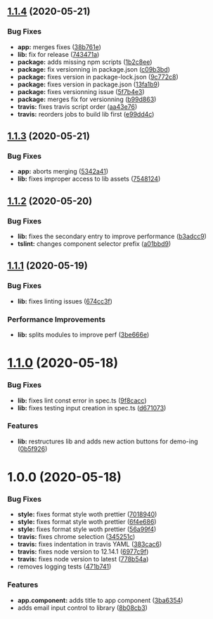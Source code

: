## [1.1.4](https://github.com/adrien19/ng-components-ndiku/compare/v1.1.3...v1.1.4) (2020-05-21)


### Bug Fixes

* **app:** merges fixes ([38b761e](https://github.com/adrien19/ng-components-ndiku/commit/38b761e97922075bab2110c2edefde371ec8f12b))
* **lib:** fix for release ([743471a](https://github.com/adrien19/ng-components-ndiku/commit/743471a29ca3e9a17b5f949cf058869ea536635d))
* **package:** adds missing npm scripts ([1b2c8ee](https://github.com/adrien19/ng-components-ndiku/commit/1b2c8eefdac1634b8138a0c10cc94778f786d580))
* **package:** fix versionning in  package.json ([c09b3bd](https://github.com/adrien19/ng-components-ndiku/commit/c09b3bdd8bf953754c76776641e7686485fb8d2d))
* **package:** fixes version in  package-lock.json ([9c772c8](https://github.com/adrien19/ng-components-ndiku/commit/9c772c846b0c50f2817772e9ab1b8958c149382c))
* **package:** fixes version in  package.json ([13fa1b9](https://github.com/adrien19/ng-components-ndiku/commit/13fa1b9b9014550465a0fc2d843d6139238d1478))
* **package:** fixes versionning issue ([5f7b4e3](https://github.com/adrien19/ng-components-ndiku/commit/5f7b4e3e4055e80995e10ee1280260d5daf134e3))
* **package:** merges fix for versionning ([b99d863](https://github.com/adrien19/ng-components-ndiku/commit/b99d863d61870e34d84f33a500e70da488a2ebbb))
* **travis:** fixes travis script order ([aa43e76](https://github.com/adrien19/ng-components-ndiku/commit/aa43e76ff4d4868fb110213d84b8a6c5f883bc9f))
* **travis:** reorders jobs to build lib first ([e99dd4c](https://github.com/adrien19/ng-components-ndiku/commit/e99dd4cfd81dc157925e606e56dd2b79cd5dde60))

## [1.1.3](https://github.com/adrien19/ng-components-ndiku/compare/v1.1.2...v1.1.3) (2020-05-21)


### Bug Fixes

* **app:** aborts merging ([5342a41](https://github.com/adrien19/ng-components-ndiku/commit/5342a41e11cc3a24038b7aca5e6bbb8acf38edb1))
* **lib:** fixes improper access to lib assets ([7548124](https://github.com/adrien19/ng-components-ndiku/commit/7548124970270d500c4e50364b6bb318be127747))

## [1.1.2](https://github.com/adrien19/ng-components-ndiku/compare/v1.1.1...v1.1.2) (2020-05-20)


### Bug Fixes

* **lib:** fixes the secondary entry to improve performance ([b3adcc9](https://github.com/adrien19/ng-components-ndiku/commit/b3adcc9f00de10fc2155b438063c523e8eb85d1c))
* **tslint:** changes component selector prefix ([a01bbd9](https://github.com/adrien19/ng-components-ndiku/commit/a01bbd973007b1b3de6230cff9c9ac29c8c99629))

## [1.1.1](https://github.com/adrien19/ng-components-ndiku/compare/v1.1.0...v1.1.1) (2020-05-19)


### Bug Fixes

* **lib:** fixes linting issues ([674cc3f](https://github.com/adrien19/ng-components-ndiku/commit/674cc3f03d0a5a9181ec02c51b1f22d9668759ee))


### Performance Improvements

* **lib:** splits modules to improve perf ([3be666e](https://github.com/adrien19/ng-components-ndiku/commit/3be666e0bf0f8955a4d05bed4ccf44176d2cac79))

# [1.1.0](https://github.com/adrien19/ng-components-ndiku/compare/v1.0.0...v1.1.0) (2020-05-18)


### Bug Fixes

* **lib:** fixes lint const error  in spec.ts ([9f8cacc](https://github.com/adrien19/ng-components-ndiku/commit/9f8cacc5a2aa215a9c0cbf1a83b7f28a72e46161))
* **lib:** fixes testing input creation in spec.ts ([d671073](https://github.com/adrien19/ng-components-ndiku/commit/d6710733eb9cab2d0c6d3ee2b1e15949053ee461))


### Features

* **lib:** restructures lib and adds new action buttons for demo-ing ([0b5f926](https://github.com/adrien19/ng-components-ndiku/commit/0b5f926693bf83a799007064c00f19914fc3849b))

# 1.0.0 (2020-05-18)


### Bug Fixes

* **style:** fixes format style woth prettier ([7018940](https://github.com/adrien19/ng-components-ndiku/commit/70189409fd159509a4e75c32559309d65c4edff2))
* **style:** fixes format style woth prettier ([6f4e686](https://github.com/adrien19/ng-components-ndiku/commit/6f4e686ef9b757cae0e5d4bab170464a02dc7f5a))
* **style:** fixes format style woth prettier ([56a99f4](https://github.com/adrien19/ng-components-ndiku/commit/56a99f4f30ee92cd6524f1f2182b5186b84a0e06))
* **travis:** fixes chrome selection ([345251c](https://github.com/adrien19/ng-components-ndiku/commit/345251c10fcb91f3631ef1d374c2112f621b00e8))
* **travis:** fixes indentation in travis YAML ([383cac6](https://github.com/adrien19/ng-components-ndiku/commit/383cac652dccbee5eefd51af6ddd9ca99817c868))
* **travis:** fixes node version to 12.14.1 ([6977c9f](https://github.com/adrien19/ng-components-ndiku/commit/6977c9f23ede24b529db0609eb50867eff1e032f))
* **travis:** fixes node version to latest ([778b54a](https://github.com/adrien19/ng-components-ndiku/commit/778b54a0e0cdb12fd7ef0c1b3ca344bdd5eaa001))
* removes logging tests ([471b741](https://github.com/adrien19/ng-components-ndiku/commit/471b741fb4f7684bd6c58a6e049a73d48eff5f19))


### Features

* **app.component:** adds title to app component ([3ba6354](https://github.com/adrien19/ng-components-ndiku/commit/3ba6354d6f64a5389f5f4177b490b367f618f244))
* adds email input control to library ([8b08cb3](https://github.com/adrien19/ng-components-ndiku/commit/8b08cb3e21d4b3315f667652a3d605c11d10c550))
